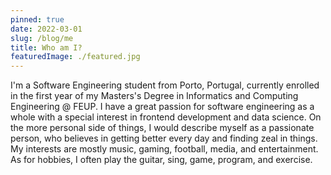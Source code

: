 ```yaml
---
pinned: true
date: 2022-03-01
slug: /blog/me
title: Who am I?
featuredImage: ./featured.jpg
---
```


I'm a Software Engineering student from Porto, Portugal, currently enrolled in the first year of my Masters's Degree in Informatics and Computing Engineering @ FEUP. I have a great passion for software engineering as a whole with a special interest in frontend development and data science. On the more personal side of things, I would describe myself as a passionate person, who believes in getting better every day and finding zeal in things. My interests are mostly music, gaming, football, media, and entertainment. As for hobbies, I often play the guitar, sing, game, program, and exercise.

